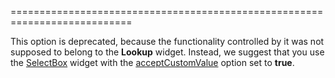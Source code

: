 <!--merge--><!--/merge-->
<!--dep--><!--/dep-->
===========================================================================
<!--deprecated-->
This option is deprecated, because the functionality controlled by it was not supposed to belong to the **Lookup** widget. Instead, we suggest that you use the [SelectBox](/Documentation/Guide/Widgets/SelectBox/Overview/) widget with the [acceptCustomValue](/Documentation/ApiReference/UI_Widgets/dxSelectBox/Configuration/#acceptCustomValue) option set to **true**.
<!--/deprecated-->